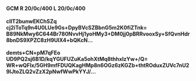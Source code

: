 #### GCM R 20/0c/400 L 20/0c/400
**cIIT2bunwEKChSZq**<br/>**cj2iToTq9n4U0LUe9Gs+DpyBVcSZBbnG5m2K0fiZTnk=**<br/>**B89NkMwy6C644Br780NvvHj1yoHMy3+DM0jj0pBRRvooxSy+SfQvnHdr8bnDS9XPZC8zH9UlX4+bQKcN...**<br/><br/>
**demts+CN+pM7qFEo**<br/>**UD9PQ2sj6B1D/kqYGUFUZuKa5ohXtMq8thhxIzYw+/Q=**<br/>**WR+wQFlx/5GH9mfFDUQKagHMp8n6OGz6zKGZb+thtROduxZUVc7nU29lJtoZLQ2vZzX2pNwfWwPkYYJ/...**